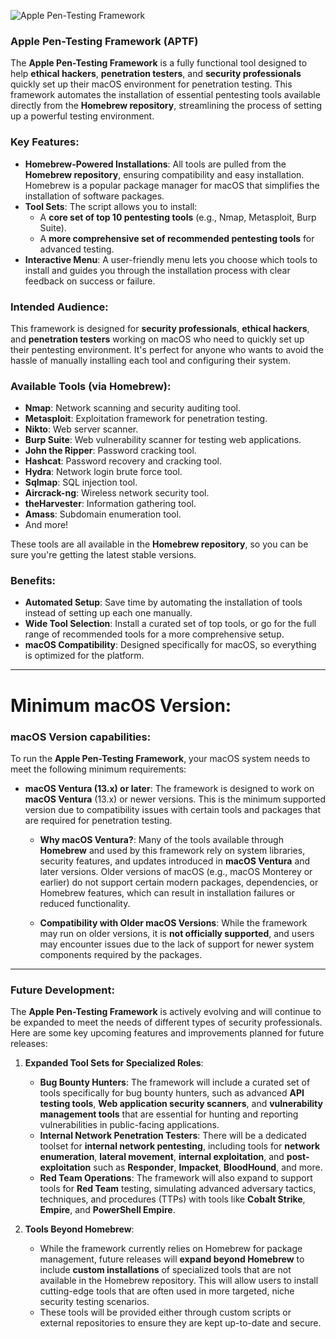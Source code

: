 ![Apple Pen-Testing Framework](https://images-wixmp-ed30a86b8c4ca887773594c2.wixmp.com/i/d9622b04-6ae7-49f8-a597-8a2bc34aea96/d25etp6-cad60eaa-9d5f-4954-981f-d13ac9b996a6.png)


### Apple Pen-Testing Framework (APTF)

The **Apple Pen-Testing Framework** is a fully functional tool designed to help **ethical hackers**, **penetration testers**, and **security professionals** quickly set up their macOS environment for penetration testing. This framework automates the installation of essential pentesting tools available directly from the **Homebrew repository**, streamlining the process of setting up a powerful testing environment.

### Key Features:
- **Homebrew-Powered Installations**: All tools are pulled from the **Homebrew repository**, ensuring compatibility and easy installation. Homebrew is a popular package manager for macOS that simplifies the installation of software packages.
- **Tool Sets**: The script allows you to install:
  - A **core set of top 10 pentesting tools** (e.g., Nmap, Metasploit, Burp Suite).
  - A **more comprehensive set of recommended pentesting tools** for advanced testing.
- **Interactive Menu**: A user-friendly menu lets you choose which tools to install and guides you through the installation process with clear feedback on success or failure.

### Intended Audience:
This framework is designed for **security professionals**, **ethical hackers**, and **penetration testers** working on macOS who need to quickly set up their pentesting environment. It's perfect for anyone who wants to avoid the hassle of manually installing each tool and configuring their system.

### Available Tools (via Homebrew):
- **Nmap**: Network scanning and security auditing tool.
- **Metasploit**: Exploitation framework for penetration testing.
- **Nikto**: Web server scanner.
- **Burp Suite**: Web vulnerability scanner for testing web applications.
- **John the Ripper**: Password cracking tool.
- **Hashcat**: Password recovery and cracking tool.
- **Hydra**: Network login brute force tool.
- **Sqlmap**: SQL injection tool.
- **Aircrack-ng**: Wireless network security tool.
- **theHarvester**: Information gathering tool.
- **Amass**: Subdomain enumeration tool.
- And more!

These tools are all available in the **Homebrew repository**, so you can be sure you're getting the latest stable versions.

### Benefits:
- **Automated Setup**: Save time by automating the installation of tools instead of setting up each one manually.
- **Wide Tool Selection**: Install a curated set of top tools, or go for the full range of recommended tools for a more comprehensive setup.
- **macOS Compatibility**: Designed specifically for macOS, so everything is optimized for the platform.

---

# Minimum macOS Version:


### macOS Version capabilities:
To run the **Apple Pen-Testing Framework**, your macOS system needs to meet the following minimum requirements:

- **macOS Ventura (13.x) or later**: The framework is designed to work on **macOS Ventura** (13.x) or newer versions. This is the minimum supported version due to compatibility issues with certain tools and packages that are required for penetration testing.

  - **Why macOS Ventura?**: Many of the tools available through **Homebrew** and used by this framework rely on system libraries, security features, and updates introduced in **macOS Ventura** and later versions. Older versions of macOS (e.g., macOS Monterey or earlier) do not support certain modern packages, dependencies, or Homebrew features, which can result in installation failures or reduced functionality.

  - **Compatibility with Older macOS Versions**: While the framework may run on older versions, it is **not officially supported**, and users may encounter issues due to the lack of support for newer system components required by the packages.
 
---

### Future Development:

The **Apple Pen-Testing Framework** is actively evolving and will continue to be expanded to meet the needs of different types of security professionals. Here are some key upcoming features and improvements planned for future releases:

1. **Expanded Tool Sets for Specialized Roles**:
   - **Bug Bounty Hunters**: The framework will include a curated set of tools specifically for bug bounty hunters, such as advanced **API testing tools**, **Web application security scanners**, and **vulnerability management tools** that are essential for hunting and reporting vulnerabilities in public-facing applications.
   - **Internal Network Penetration Testers**: There will be a dedicated toolset for **internal network pentesting**, including tools for **network enumeration**, **lateral movement**, **internal exploitation**, and **post-exploitation** such as **Responder**, **Impacket**, **BloodHound**, and more.
   - **Red Team Operations**: The framework will also expand to support tools for **Red Team** testing, simulating advanced adversary tactics, techniques, and procedures (TTPs) with tools like **Cobalt Strike**, **Empire**, and **PowerShell Empire**.

2. **Tools Beyond Homebrew**:
   - While the framework currently relies on Homebrew for package management, future releases will **expand beyond Homebrew** to include **custom installations** of specialized tools that are not available in the Homebrew repository. This will allow users to install cutting-edge tools that are often used in more targeted, niche security testing scenarios.
   - These tools will be provided either through custom scripts or external repositories to ensure they are kept up-to-date and secure.
 
  
